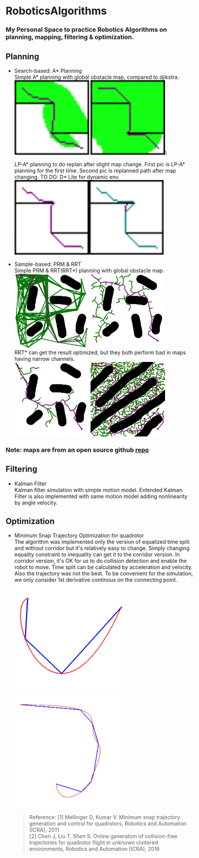 # RoboticsAlgorithms

### My Personal Space to practice Robotics Algorithms on planning, mapping, filtering & optimization.

## Planning

- Search-based: A* Planning\
  Simple A* planning with global obstacle map, compared to djikstra.\
  !["A*"](./results/planning/astar.png) !["Djikstra"](./results/planning/djikstra.png)\

  LP-A* planning to do replan after slight map change. First pic is LP-A* planning for the first time. Second pic is replanned path after map changing. TO DO: D* Lite for dynamic env.\
  !["LPA*-1"](./results/planning/lpastar1.png)!["LPA*-2"](./results/planning/lpastar2.png)

- Sample-based: PRM & RRT\
  Simple PRM & RRT(RRT*) planning with global obstacle map.\
  !["PRM"](./results/planning/prm.png) !["RRT"](./results/planning/rrt.png)\
  RRT* can get the result optimized, but they both perform bad in maps having narrow channels.\
  !["RRT*"](./results/planning/rrt_star.png) !["RRT_Tough"](./results/planning/rrt2.png)

### Note: maps are from an open source github  [repo](https://github.com/XM522706601/robotics_tutorial_for_zhihu)

## Filtering

- Kalman Filter\
  Kalman filter simulation with simple motion model. Extended Kalman Filter is also implemented with same motion model adding nonlinearity by angle velocity.

## Optimization

- Minimum Snap Trajectory Optimization for quadrotor\
  The algorithm was implemented only the version of equalized time split and without corridor but it's relatively easy to change. Simply changing equality constraint to inequality can get it to the corridor version. In corridor version, it's OK for us to do collision detection and enable the robot to move. Time split can be calculated by acceleration and velocity. Also the trajectory was not the best. To be convenient for the simulation, we only consider 1st derivative continous on the connecting point.\
  !["Minimum_snap"](./results/optimization/minimum_snapQP.png)!["ContinuousOpitimization"](results/optimization/minimum_snap2.png)
  >Reference: [1] Mellinger D, Kumar V. Minimum snap trajectory generation and control for quadrotors, Robotics and Automation (ICRA), 2011\
  >[2] Chen J, Liu T, Shen S. Online generation of collision-free trajectories for quadrotor flight in unknown cluttered environments, Robotics and Automation (ICRA), 2016
